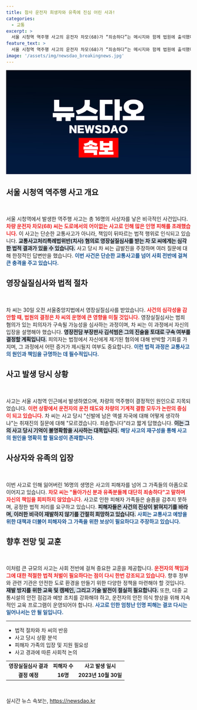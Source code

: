```yaml
---
title: 참사 운전자 희생자와 유족에 진심 어린 사과!
categories:
  - 교통
excerpt: >
  서울 시청역 역주행 사고의 운전자 차모(68)가 “죄송하다”는 메시지와 함께 법원에 출석했다. 급발진 주장에도 불구, 16명의 사상자를 낸 그의 구속 여부는 오늘 오후 결정된다. 클릭해서 사건의 전말을 확인하세요!
feature_text: >
  서울 시청역 역주행 사고의 운전자 차모(68)가 “죄송하다”는 메시지와 함께 법원에 출석했다. 급발진 주장에도 불구, 16명의 사상자를 낸 그의 구속 여부는 오늘 오후 결정된다. 클릭해서 사건의 전말을 확인하세요!
image: '/assets/img/newsdao_breakingnews.jpg'
---
```


<p><img src="/assets/img/newsdao_breakingnews.jpg" alt="koreaapp 속보" /></p>

<h2 data-ke-size="size26">서울 시청역 역주행 사고 개요</h2>

<p data-ke-size="size16">&nbsp;</p>

<p>서울 시청역에서 발생한 역주행 사고는 총 16명의 사상자를 낳은 비극적인 사건입니다. <b><span style="color: #ee2323;">차량 운전자 차모(68) 씨는 도로에서의 어이없는 사고로 인해 많은 인명 피해를 초래했습니다.</span></b> 이 사고는 단순한 교통사고가 아니라, 책임이 뒤따르는 법적 행위로 인식되고 있습니다. <b><span style="background-color: #21538527;">교통사고처리특례법위반(치사) 혐의로 영장실질심사를 받는 차 모 씨에게는 심각한 법적 결과가 있을 수 있습니다.</span></b> 사고 당시 차 씨는 급발진을 주장하며 여러 질문에 대해 한정적인 답변만을 했습니다. <b><span style="color: #1a5490;">이번 사건은 단순한 교통사고를 넘어 사회 전반에 걸쳐 큰 충격을 주고 있습니다.</span></b></p>

<h2 data-ke-size="size26">영장실질심사와 법적 절차</h2>

<p data-ke-size="size16">&nbsp;</p>

<p>차 씨는 30일 오전 서울중앙지법에서 영장실질심사를 받았습니다. <b><span style="color: #ee2323;">사건의 심각성을 감안할 때, 법원의 결정은 차 씨의 운명에 큰 영향을 미칠 것입니다.</span></b> 영장실질심사는 범죄 혐의가 있는 피의자가 구속될 가능성을 심사하는 과정이며, 차 씨는 이 과정에서 자신의 입장을 설명해야 했습니다. <b><span style="background-color: #21538527;">영장전담 부장판사 김석범은 그의 진술을 토대로 구속 여부를 결정할 계획입니다.</span></b> 피의자는 법정에서 자신에게 제기된 혐의에 대해 반박할 기회를 가지며, 그 과정에서 어떤 증거가 제시될지 여부도 중요합니다. <b><span style="color: #1a5490;">이런 법적 과정은 교통사고의 원인과 책임을 규명하는 데 필수적입니다.</span></b></p>

<h2 data-ke-size="size26">사고 발생 당시 상황</h2>

<p data-ke-size="size16">&nbsp;</p>

<p>사고는 서울 시청역 인근에서 발생하였으며, 차량의 역주행이 결정적인 원인으로 지목되었습니다. <b><span style="color: #ee2323;">이런 상황에서 운전자의 운전 태도와 차량의 기계적 결함 모두가 논란의 중심이 되고 있습니다.</span></b> 차 씨는 사고 당시 "신발에 남은 액셀 자국에 대해 어떻게 생각하냐"는 취재진의 질문에 대해 "모르겠습니다. 죄송합니다"라고 짧게 답했습니다. <b><span style="background-color: #21538527;">이는 그의 사고 당시 기억이 불명확함을 시사하는 대목입니다.</span></b> <b><span style="color: #1a5490;">해당 사고의 재구성을 통해 사고의 원인을 명확히 할 필요성이 존재합니다.</span></b></p>

<h2 data-ke-size="size26">사상자와 유족의 입장</h2>

<p data-ke-size="size16">&nbsp;</p>

<p>이번 사고로 인해 잃어버린 16명의 생명은 사고의 피해자를 넘어 그 가족들의 아픔으로 이어지고 있습니다. <b><span style="color: #ee2323;">차모 씨는 "돌아가신 분과 유족분들께 대단히 죄송하다"고 말하며 자신의 책임을 회피하지 않았습니다.</span></b> 사고로 인한 피해자 가족들은 슬픔을 감추지 못하며, 공정한 법적 처리를 요구하고 있습니다. <b><span style="background-color: #21538527;">피해자들은 사건의 진상이 밝혀지기를 바라며, 이러한 비극이 재발하지 않기를 간절히 희망하고 있습니다.</span></b> <b><span style="color: #1a5490;">사회는 교통사고 예방을 위한 대책과 더불어 피해자와 그 가족을 위한 보상이 필요하다고 주장하고 있습니다.</span></b></p>

<h2 data-ke-size="size26">향후 전망 및 교훈</h2>

<p data-ke-size="size16">&nbsp;</p>

<p>이처럼 큰 규모의 사고는 사회 전반에 걸쳐 중요한 교훈을 제공합니다. <b><span style="color: #ee2323;">운전자의 책임과 그에 대한 적절한 법적 처벌이 필요하다는 점이 다시 한번 강조되고 있습니다.</span></b> 향후 정부와 관련 기관은 안전한 도로 환경을 만들기 위한 다양한 정책을 마련해야 할 것입니다. <b><span style="background-color: #21538527;">재발 방지를 위한 교육 및 캠페인, 그리고 기술 발전이 절실히 필요합니다.</span></b> 또한, 대중 교통시설의 안전 점검과 예방 조치를 강화해야 하고, 운전자의 안전 의식 향상을 위해 지속적인 교육 프로그램이 운영되어야 합니다. <b><span style="color: #1a5490;">사고로 인한 엄청난 인명 피해는 결코 다시는 일어나서는 안 될 일입니다.</span></b></p>

<hr>

<ul>
<li>법적 절차와 차 씨의 반응</li>
<li>사고 당시 상황 분석</li>
<li>피해자 가족의 입장 및 지원 필요성</li>
<li>사고 경과에 따른 사회적 논의</li>
</ul>

<table style="width: 100%; border-collapse: collapse;">
<tbody>
<tr>
<td style="text-align: center; height: 17px;"><b>영장실질심사 결과</b></td>
<td style="text-align: center; height: 17px;"><b>피해자 수</b></td>
<td style="text-align: center; height: 17px;"><b>사고 발생 일시</b></td>
</tr>
<tr>
<td style="text-align: center; height: 17px;"><b>결정 예정</b></td>
<td style="text-align: center; height: 17px;"><b>16명</b></td>
<td style="text-align: center; height: 17px;"><b>2023년 10월 30일</b></td>
</tr>
</tbody>
</table>

<p data-ke-size="size16">&nbsp;</p>
실시간 뉴스 속보는, <a href="https://newsdao.kr" rel="dofollow">https://newsdao.kr</a>


